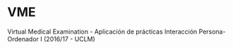 # VME
Virtual Medical Examination - Aplicación de prácticas Interacción Persona-Ordenador I (2016/17 - UCLM)
